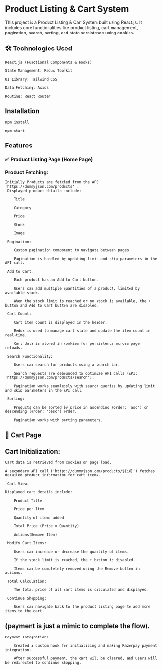 # Product Listing & Cart System

This project is a Product Listing & Cart System built using React.js. It includes core functionalities like product listing, cart management, pagination, search, sorting, and state persistence using cookies.

## 🛠️ Technologies Used

    React.js (Functional Components & Hooks)

    State Management: Redux Toolkit

    UI Library: Tailwind CSS

    Data Fetching: Axios

    Routing: React Router

## Installation

    npm install

    npm start

## Features

### ✅ Product Listing Page (Home Page)

### Product Fetching:

    Initially Products are fetched from the API 'https://dummyjson.com/products' .
     Displayed product details include:

        Title

        Category

        Price

        Stock

        Image

     Pagination:

        Custom pagination component to navigate between pages.

        Pagination is handled by updating limit and skip parameters in the API call.

     Add to Cart:

        Each product has an Add to Cart button.

        Users can add multiple quantities of a product, limited by available stock.

        When the stock limit is reached or no stock is available, the + button and Add to Cart button are disabled.

     Cart Count:

        Cart item count is displayed in the header.

        Redux is used to manage cart state and update the item count in real-time.

        Cart data is stored in cookies for persistence across page reloads.

     Search Functionality:

        Users can search for products using a search bar.

        Search requests are debounced to optimize API calls (API: 'https://dummyjson.com/products/search').

        Pagination works seamlessly with search queries by updating limit and skip parameters in the API call.

     Sorting:

        Products can be sorted by price in ascending (order: 'asc') or descending (order: 'desc') order.

        Pagination works with sorting parameters.
        
## 🛒 Cart Page

 ## Cart Initialization:

    Cart data is retrieved from cookies on page load.

    A secondary API call ('https://dummyjson.com/products/${id}') fetches detailed product information for cart items.

     Cart View:

    Displayed cart details include:

        Product Title

        Price per Item

        Quantity of items added

        Total Price (Price × Quantity)
        
        Actions(Remove Item)

     Modify Cart Items:

        Users can increase or decrease the quantity of items.

        If the stock limit is reached, the + button is disabled.

        Items can be completely removed using the Remove button in actions.

     Total Calculation:

        The total price of all cart items is calculated and displayed.

     Continue Shopping:

        Users can navigate back to the product listing page to add more items to the cart.

## (payment is just a mimic to complete the flow).    

    Payment Integration:

        Created a custom hook for initializing and making Razorpay payment integration.

        After successful payment, the cart will be cleared, and users will be redirected to continue shopping.
        

